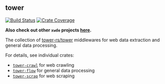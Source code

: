 ## tower

[![Build Status][action-badge]][action-url]
[![Crate Coverage][coverage-badge]][coverage-url]

**Also check out other `xwde` projects [here](https://github.com/xwde).**

[action-badge]: https://img.shields.io/github/actions/workflow/status/xwde/time/build.yaml?branch=main&label=build&logo=github&style=flat-square
[action-url]: https://github.com/xwde/time/actions/workflows/build.yaml
[coverage-badge]: https://img.shields.io/codecov/c/github/xwde/time?logo=codecov&logoColor=white&style=flat-square
[coverage-url]: https://app.codecov.io/gh/xwde/time

The collection of [tower-rs/tower](https://github.com/tower-rs/tower/)
middlewares for web data extraction and general data processing.

For details, see individual crates:

- [`tower-crawl`](./tower-crawl) for web crawling
- [`tower-flow`](./tower-flow) for general data processing
- [`tower-scrap`](./tower-scrap) for web scraping
